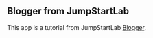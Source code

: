 ## Blogger from JumpStartLab
This app is a tutorial from JumpStartLab [Blogger](http://tutorials.jumpstartlab.com/projects/blogger.html).